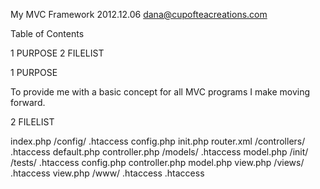 My MVC Framework
2012.12.06
dana@cupofteacreations.com

Table of Contents

1 PURPOSE
2 FILELIST

1 PURPOSE

To provide me with a basic concept for all MVC programs I make moving forward.

2 FILELIST

index.php
/config/
	.htaccess
	config.php
	init.php
	router.xml
/controllers/
	.htaccess
	default.php
	controller.php
/models/
	.htaccess
	model.php
	/init/
/tests/
	.htaccess
	config.php
	controller.php
	model.php
	view.php
/views/
	.htaccess
	view.php
/www/
	.htaccess
.htaccess